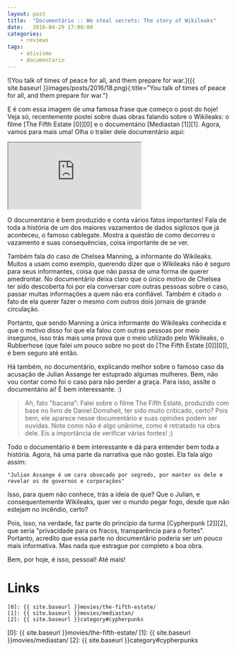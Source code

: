 ```yaml
---
layout: post
title:	"Documentário :: We steal secrets: The story of Wikileaks"
date:	2016-04-29 17:00:00
categories:
    - reviews
tags:
    - ativismo
    - documentario
---
```


![You talk of times of peace for all, and them prepare for war.]({{ site.baseurl }}images/posts/2016/18.png){:title="You talk of times of peace for all, and them prepare for war."}

E é com essa imagem de uma famosa frase que começo o post do hoje! Veja só, recentemente postei sobre duas obras falando sobre o Wikileaks: o filme [The Fifth Estate \[0\]][0] e o documentário [Mediastan \[1\]][1]. Agora, vamos para mais uma! Olha o trailer dele documentário aqui:

<iframe src="https://youtube.com/embed/5P5H-XBLk9c" allowfullscreen></iframe>

O documentário é bem produzido e conta vários fatos importantes! Fala de toda a história de um dos maiores vazamentos de dados sigilosos que já aconteceu, o famoso cablegate. Mostra a questão de como decorreu o vazamento e suas consequências, coisa importante de se ver.

Também fala do caso de Chelsea Manning, a informante do Wikileaks. Muitos a usam como exemplo, querendo dizer que o Wikileaks não é seguro para seus informantes, coisa que não passa de uma forma de querer amedrontar. No documentário deixa claro que o único motivo de Chelsea ter sido descoberta foi por ela conversar com outras pessoas sobre o caso, passar muitas informações a quem não era confiável. Também é citado o fato de ela querer fazer o mesmo com outros dois jornais de grande circulação.

Portanto, que sendo Manning a única informante do Wikileaks conhecida e que o motivo disso foi que ela falou com outras pessoas por meio inseguros, isso trás mais uma prova que o meio utilizado pelo Wikileaks, o Rubberhose (que falei um pouco sobre no post do [The Fifth Estate \[0\]][0]), é bem seguro até então.

Há também, no documentário, explicando melhor sobre o famoso caso da acusação de Julian Assange ter estuprado algumas mulheres. Bem, não vou contar como foi o caso para não perder a graça. Para isso, assite o documentário ai! É bem interessante. :)

> Ah, fato "bacana": Falei sobre o filme The Fifth Estate, produzido com base no livro de Daniel Domsheit, ter sido muito criticado, certo? Pois bem, ele aparece nesse documentário e suas opiniões podem ser ouvidas. Note como não é algo unânime, como é retratado na obra dele. Eis a importância de verificar várias fontes! ;)

Todo o documentário é bem interessante e dá para entender bem toda a história. Agora, há uma parte da narrativa que não gostei. Ela fala algo assim:

~~~
"Julian Assange é um cara obsecado por segredo, por manter os dele e revelar os de governos e corporações"
~~~

Isso, para quem não conhece, trás a ideia de que? Que o Julian, e consequentemente Wikileaks, quer ver o mundo pegar fogo, desde que não estejam no incêndio, certo?

Pois, isso, na verdade, faz parte do princípio da turma [Cypherpunk \[2\]][2], que seria "privacidade para os fracos, transparência para o fortes". Portanto, acredito que essa parte no documentário poderia ser um pouco mais informativa. Mas nada que estrague por completo a boa obra.

Bem, por hoje, é isso, pessoal! Até mais!

# Links

~~~
[0]: {{ site.baseurl }}movies/the-fifth-estate/
[1]: {{ site.baseurl }}movies/mediastan/
[2]: {{ site.baseurl }}category#cypherpunks
~~~

[0]: {{ site.baseurl }}movies/the-fifth-estate/
[1]: {{ site.baseurl }}movies/mediastan/
[2]: {{ site.baseurl }}category#cypherpunks
